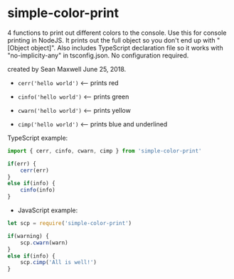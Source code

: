 # simple-color-print

4 functions to print out different colors to the console. Use this for console printing in NodeJS. 
It prints out the full object so you don't end up with "[Object object]". Also includes TypeScript 
declaration file so it works with "no-implicity-any" in tsconfig.json. No configuration required. 

created by Sean Maxwell June 25, 2018.


- `cerr('hello world')` <-- prints red

- `cinfo('hello world')` <-- prints green

- `cwarn('hello world')` <-- prints yellow

- `cimp('hello world')` <-- prints blue and underlined


TypeScript example: 

```typescript
import { cerr, cinfo, cwarn, cimp } from 'simple-color-print'

if(err) { 
    cerr(err) 
}
else if(info) {
    cinfo(info)
}
```


- JavaScript example: 

```javascript
let scp = require('simple-color-print')

if(warning) {
    scp.cwarn(warn)
} 
else if(info) {
    scp.cimp('All is well!')
}
```


